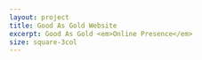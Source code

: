 ```yaml
---
layout: project
title: Good As Gold Website
excerpt: Good As Gold <em>Online Presence</em>
size: square-3col
---
```


<script type="application/json" class="data">
{
	"noun": "Design Director",
	"images": [{
		"src": "/assets/img/gag-web/landscape-3col.grid-item.jpg",
		"size": "landscape-3col"
	},{
		"src": "/assets/img/gag-web/landscape-3col.new.jpg",
		"size": "landscape-3col"
	},{
		"src": "/assets/img/gag-web/landscape-3col.on-sale.jpg",
		"size": "landscape-3col"
	},{
		"src": "/assets/img/gag-web/landscape-3col.preloader.jpg",
		"size": "landscape-3col"
	},{
		"src": "/assets/img/gag-web/portrait-2col.breadcrumbs.jpg",
		"size": "portrait-2col"
	},{
		"src": "/assets/img/gag-web/square-3col.crumbs-2.jpg",
		"size": "square-3col"
	},{
		"src": "/assets/img/gag-web/square-3col.key.jpg",
		"size": "square-3col"
	},{
		"src": "/assets/img/gag-web/square-3col.nav.jpg",
		"size": "square-3col"
	},{
		"src": "/assets/img/gag-web/square-3col.subnav.jpg",
		"size": "square-3col"
	}]
}
</script>